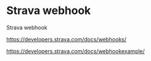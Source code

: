 # Strava webhook

Strava webhook

https://developers.strava.com/docs/webhooks/

https://developers.strava.com/docs/webhookexample/
